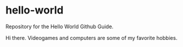 # hello-world
Repository for the Hello World Github Guide.

Hi there. Videogames and computers are some of my favorite hobbies.
